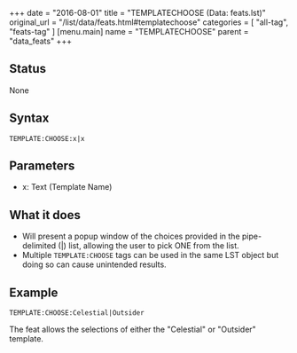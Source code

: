 +++
date = "2016-08-01"
title = "TEMPLATECHOOSE (Data: feats.lst)"
original_url = "/list/data/feats.html#templatechoose"
categories = [ "all-tag", "feats-tag" ]
[menu.main]
    name = "TEMPLATECHOOSE"
    parent = "data_feats"
+++

## Status

None

## Syntax

`TEMPLATE:CHOOSE:x|x`

## Parameters

-   x: Text (Template Name)



What it does
------------

-   Will present a popup window of the choices provided in the
    pipe-delimited (|) list, allowing the user to pick ONE from
    the list.
-   Multiple `TEMPLATE:CHOOSE` tags can be used in the same LST object
    but doing so can cause unintended results.

Example
-------

`TEMPLATE:CHOOSE:Celestial|Outsider`

The feat allows the selections of either the "Celestial" or "Outsider"
template.

